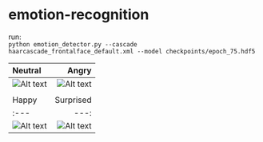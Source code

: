 # emotion-recognition
run:\
```python emotion_detector.py --cascade haarcascade_frontalface_default.xml --model checkpoints/epoch_75.hdf5```

| Neutral | Angry |
| :--- | ---: |
| ![Alt text](readme/neutral.png?raw=true "Title") | ![Alt text](readme/angry.png?raw=true "Title") |
| | |
| Happy | Surprised |
| :--- | ---: |
| ![Alt text](readme/happy.png?raw=true "Title") | ![Alt text](readme/surprised.png?raw=true "Title") |
